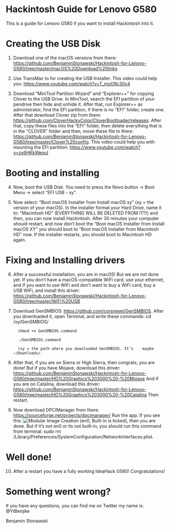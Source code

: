 # Hackintosh Guide for Lenovo G580

This is a guide for Lenovo G580 if you want to install Hackintosh into it.

# Creating the USB Disk

1.	Download one of the macOS versions from there: https://github.com/BenjaminStonawski/Hackintosh-for-Lenovo-G580/tree/master/macOS%20Download%20links

2.	Use TransMac to for creating the USB Installer. This video could help you: https://www.youtube.com/watch?v=T_moO9c30c4

3.	Download “MiniTool Partition Wizard” and “Explorer++” for copying Clover to the USB Drive. In MiniTool, search the EFI partition of your pendrive then hide and unhide it. After that, run Explorer++ as administrator, find the EFI partition, if there is no “EFI” folder, create one. After that download Clover zip from there: https://github.com/CloverHackyColor/CloverBootloader/releases. After that, copy these files into the “EFI” folder, then delete everything that is in the “CLOVER” folder and then, move these file to there: https://github.com/BenjaminStonawski/Hackintosh-for-Lenovo-G580/tree/master/Clover%20config. This video could help you with mounting the EFI partition: https://www.youtube.com/watch?v=zx6HKkWequI






# Booting and installing

4.	Now, boot the USB Disk. You need to press the Novo button -> Boot Menu -> select “EFI USB - xy”.

5.	Now select: “Boot macOS Installer from Install macOS xy” (xy = the version of your macOS). In the installer format your Hard Drive, name it to: “Macintosh HD” (EVERYTHING WILL BE DELETED FROM IT!!!) and then, you can now install Hackintosh. After 30 minutes your computer should restart, and now don’t boot the “Boot macOS Installer from Install macOS XY” you should boot to “Boot macOS Installer from Macintosh HD” now. If the installer restarts, you should boot to Macintosh HD again.

# Fixing and Installing drivers

6.	After a successful installation, you are in macOS! But we are not done yet. If you don’t have a macOS-compatible WiFi card, use your ethernet, and if you want to use WiFi and don’t want to buy a WiFi card, buy a USB WiFi, and install this driver: https://github.com/BenjaminStonawski/Hackintosh-for-Lenovo-G580/tree/master/WiFi%20USB


7.	Download GenSMBIOS: https://github.com/corpnewt/GenSMBIOS. After you downloaded it, open Terminal, and write these commands:
          cd /xy/GenSMBIOS/
          
          chmod +x GenSMBIOS.command
          
          ./GenSMBIOS.command
          
          (xy = the path where you downloaded GenSMBIOS. It’s    maybe ~/Downloads/.

8.	After that, if you are on Sierra or High Sierra, then congrats, you are done! But if you have Mojave, download this driver: https://github.com/BenjaminStonawski/Hackintosh-for-Lenovo-G580/tree/master/HD%20Graphics%203000%20-%20Mojave
          And if you are on Catalina, download this driver:       https://github.com/BenjaminStonawski/Hackintosh-for-Lenovo-G580/tree/master/HD%20Graphics%203000%20-%20Catalina
Then restart.

9.	Now download DPCIManager from there: https://sourceforge.net/projects/dpcimanager/
Run the app. If you see this: 
![Modular Image Creation]( https://media.discordapp.net/attachments/697226271222005803/708379985718542456/unknown.png)
(en0, Built-in is ticked), then you are done. But if it’s not en0 or its not built-in, you should run this command from terminal: 
sudo rm /Library/Preferences/SystemConfiguration/NetworkInterfaces.plist.

# Well done!

10.	After a restart you have a fully working IdeaHack G580! Congratulations!

# Something went wrong?

If you have any questions, you can find me on Twitter my name is: @YtBenjike

Benjamin Stonawski 


